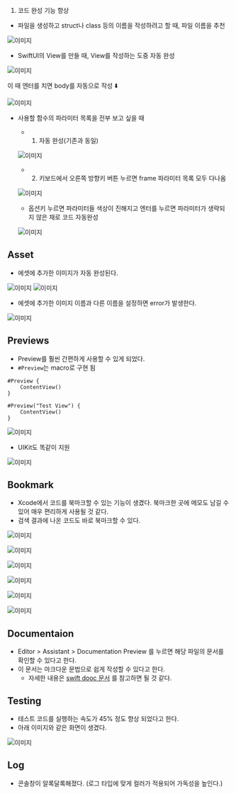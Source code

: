 
1. 코드 완성 기능 향상
- 파일을 생성하고 struct나 class 등의 이름을 작성하려고 할 때, 파일 이름을 추천

![이미지](./img/xcode_15_자동완성.png)
- SwiftUI의 View를 만들 때, View를 작성하는 도중 자동 완성

![이미지](./img/SwiftUIView_자동완성_1.png)

이 때 엔터를 치면 body를 자동으로 작성 ⬇️

![이미지](./img/SwiftUIView_자동완성_2.png)

- 사용할 함수의 파라미터 목록을 전부 보고 싶을 때
  - 1. 자동 완성(기존과 동일)
       
  ![이미지](./img/함수_자동완성_1.png)
  
  - 2. 키보드에서 오른쪽 방향키 버튼 누르면 frame 파라미터 목록 모두 다나옴
    
  ![이미지](./img/함수_자동완성_2.png)
  
  - 옵션키 누르면 파라미터들 색상이 진해지고 엔터를 누르면 파라미터가 생략되지 않은 채로 코드 자동완성
  
  ![이미지](./img/함수_자동완성_3.png)


## Asset 
- 에셋에 추가한 이미지가 자동 완성된다.

![이미지](./img/Asset_Catalogs_1_자동완성.png)
![이미지](./img/Asset_Catalogs_2.png)

- 에셋에 추가한 이미지 이름과 다른 이름을 설정하면 error가 발생한다.
  
![이미지](./img/Asset_Catalogs_3_error.png)

## Previews
- Preview를 훨씬 간편하게 사용할 수 있게 되었다.
- `#Preview`는 macro로 구현 됨

```
#Preview {
    ContentView()
}

#Preview("Test View") {
    ContentView()
}
```
![이미지](./img/Preview_1.png)

- UIKit도 똑같이 지원
  
![이미지](./img/Preview_2_UIKit.png)

## Bookmark
- Xcode에서 코드를 북마크할 수 있는 기능이 생겼다. 북마크한 곳에 메모도 남길 수 있어 매우 편리하게 사용될 것 같다.
- 검색 결과에 나온 코드도 바로 북마크할 수 있다.
  
![이미지](./img/북마크_1.png)

![이미지](./img/북마크_2.png)

![이미지](./img/북마크_3.png)

![이미지](./img/북마크_4.png)

![이미지](./img/북마크_5.png)

![이미지](./img/bookmark_search.png)

## Documentaion
- Editor > Assistant > Documentation Preview 를 누르면 해당 파일의 문서를 확인할 수 있다고 한다. 
- 이 문서는 마크다운 문법으로 쉽게 작성할 수 있다고 한다.
	- 자세한 내용은 [swift dooc 문서](https://developer.apple.com/documentation/docc) 를 참고하면 될 것 같다.

## Testing
- 테스트 코드를 실행하는 속도가 45% 정도 향상 되었다고 한다.
- 아래 이미지와 같은 화면이 생겼다.

![이미지](./img/unit_test.png)

## Log
- 콘솔창이 알록달록해졌다. (로그 타입에 맞게 컬러가 적용되어 가독성을 높인다.)
